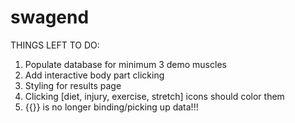 # swagend

THINGS LEFT TO DO:<br/>
1. Populate database for minimum 3 demo muscles
2. Add interactive body part clicking
3. Styling for results page
4. Clicking [diet, injury, exercise, stretch] icons should color them
5. {{}} is no longer binding/picking up data!!!
